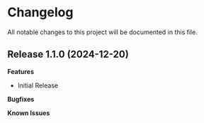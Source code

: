 # Changelog

All notable changes to this project will be documented in this file.

## Release 1.1.0 (2024-12-20)

**Features**

- Initial Release

**Bugfixes**

**Known Issues**
